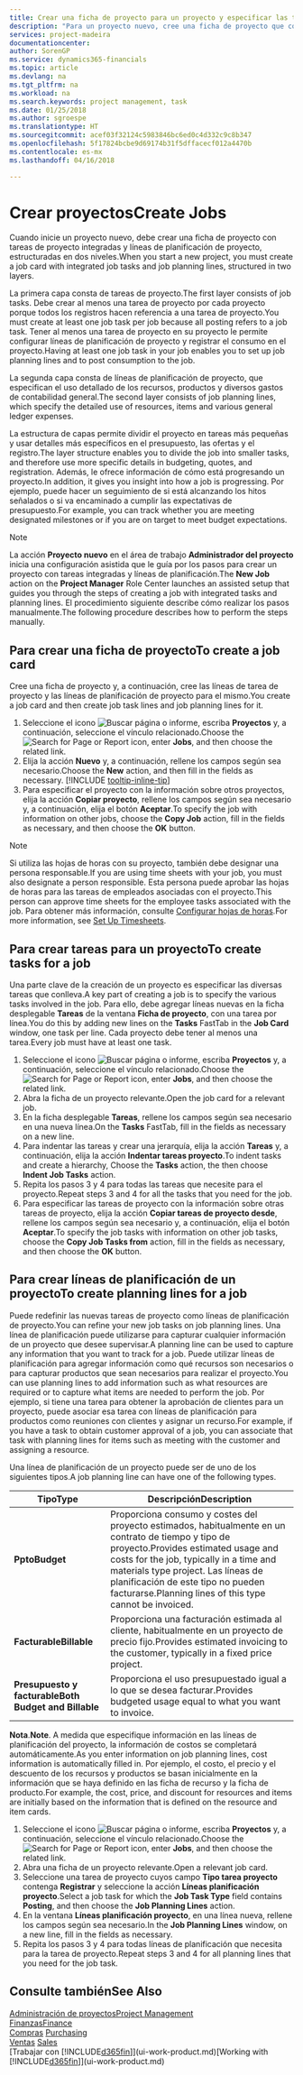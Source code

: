 ```yaml
---
title: Crear una ficha de proyecto para un proyecto y especificar las tareas | Documentos de Microsoft
description: "Para un proyecto nuevo, cree una ficha de proyecto que contenga tareas y líneas de planificación, como ayuda para administrar el progreso y los presupuestos."
services: project-madeira
documentationcenter: 
author: SorenGP
ms.service: dynamics365-financials
ms.topic: article
ms.devlang: na
ms.tgt_pltfrm: na
ms.workload: na
ms.search.keywords: project management, task
ms.date: 01/25/2018
ms.author: sgroespe
ms.translationtype: HT
ms.sourcegitcommit: acef03f32124c5983846bc6ed0c4d332c9c8b347
ms.openlocfilehash: 5f17824bcbe9d69174b31f5dffacecf012a4470b
ms.contentlocale: es-mx
ms.lasthandoff: 04/16/2018

---
```

# <a name="create-jobs"></a><span data-ttu-id="e013d-103">Crear proyectos</span><span class="sxs-lookup"><span data-stu-id="e013d-103">Create Jobs</span></span>
<span data-ttu-id="e013d-104">Cuando inicie un proyecto nuevo, debe crear una ficha de proyecto con tareas de proyecto integradas y líneas de planificación de proyecto, estructuradas en dos niveles.</span><span class="sxs-lookup"><span data-stu-id="e013d-104">When you start a new project, you must create a job card with integrated job tasks and job planning lines, structured in two layers.</span></span>  

<span data-ttu-id="e013d-105">La primera capa consta de tareas de proyecto.</span><span class="sxs-lookup"><span data-stu-id="e013d-105">The first layer consists of job tasks.</span></span> <span data-ttu-id="e013d-106">Debe crear al menos una tarea de proyecto por cada proyecto porque todos los registros hacen referencia a una tarea de proyecto.</span><span class="sxs-lookup"><span data-stu-id="e013d-106">You must create at least one job task per job because all posting refers to a job task.</span></span> <span data-ttu-id="e013d-107">Tener al menos una tarea de proyecto en su proyecto le permite configurar líneas de planificación de proyecto y registrar el consumo en el proyecto.</span><span class="sxs-lookup"><span data-stu-id="e013d-107">Having at least one job task in your job enables you to set up job planning lines and to post consumption to the job.</span></span>

<span data-ttu-id="e013d-108">La segunda capa consta de líneas de planificación de proyecto, que especifican el uso detallado de los recursos, productos y diversos gastos de contabilidad general.</span><span class="sxs-lookup"><span data-stu-id="e013d-108">The second layer consists of job planning lines, which specify the detailed use of resources, items and various general ledger expenses.</span></span>

<span data-ttu-id="e013d-109">La estructura de capas permite dividir el proyecto en tareas más pequeñas y usar detalles más específicos en el presupuesto, las ofertas y el registro.</span><span class="sxs-lookup"><span data-stu-id="e013d-109">The layer structure enables you to divide the job into smaller tasks, and therefore use more specific details in budgeting, quotes, and registration.</span></span> <span data-ttu-id="e013d-110">Además, le ofrece información de cómo está progresando un proyecto.</span><span class="sxs-lookup"><span data-stu-id="e013d-110">In addition, it gives you insight into how a job is progressing.</span></span> <span data-ttu-id="e013d-111">Por ejemplo, puede hacer un seguimiento de si está alcanzando los hitos señalados o si va encaminado a cumplir las expectativas de presupuesto.</span><span class="sxs-lookup"><span data-stu-id="e013d-111">For example, you can track whether you are meeting designated milestones or if you are on target to meet budget expectations.</span></span>

> [!NOTE]  
>   <span data-ttu-id="e013d-112">La acción **Proyecto nuevo** en el área de trabajo **Administrador del proyecto** inicia una configuración asistida que le guía por los pasos para crear un proyecto con tareas integradas y líneas de planificación.</span><span class="sxs-lookup"><span data-stu-id="e013d-112">The **New Job** action on the **Project Manager** Role Center launches an assisted setup that guides you through the steps of creating a job with integrated tasks and planning lines.</span></span> <span data-ttu-id="e013d-113">El procedimiento siguiente describe cómo realizar los pasos manualmente.</span><span class="sxs-lookup"><span data-stu-id="e013d-113">The following procedure describes how to perform the steps manually.</span></span>

## <a name="to-create-a-job-card"></a><span data-ttu-id="e013d-114">Para crear una ficha de proyecto</span><span class="sxs-lookup"><span data-stu-id="e013d-114">To create a job card</span></span>
<span data-ttu-id="e013d-115">Cree una ficha de proyecto y, a continuación, cree las líneas de tarea de proyecto y las líneas de planificación de proyecto para el mismo.</span><span class="sxs-lookup"><span data-stu-id="e013d-115">You create a job card and then create job task lines and job planning lines for it.</span></span>

1. <span data-ttu-id="e013d-116">Seleccione el icono ![Buscar página o informe](media/ui-search/search_small.png "icono Buscar página o informe"), escriba **Proyectos** y, a continuación, seleccione el vínculo relacionado.</span><span class="sxs-lookup"><span data-stu-id="e013d-116">Choose the ![Search for Page or Report](media/ui-search/search_small.png "Search for Page or Report icon") icon, enter **Jobs**, and then choose the related link.</span></span>  
2. <span data-ttu-id="e013d-117">Elija la acción **Nuevo** y, a continuación, rellene los campos según sea necesario.</span><span class="sxs-lookup"><span data-stu-id="e013d-117">Choose the **New** action, and then fill in the fields as necessary.</span></span> [!INCLUDE [tooltip-inline-tip](includes/tooltip-inline-tip_md.md)]
3. <span data-ttu-id="e013d-118">Para especificar el proyecto con la información sobre otros proyectos, elija la acción **Copiar proyecto**, rellene los campos según sea necesario y, a continuación, elija el botón **Aceptar**.</span><span class="sxs-lookup"><span data-stu-id="e013d-118">To specify the job with information on other jobs, choose the **Copy Job** action, fill in the fields as necessary, and then choose the **OK** button.</span></span>

> [!NOTE]  
>   <span data-ttu-id="e013d-119">Si utiliza las hojas de horas con su proyecto, también debe designar una persona responsable.</span><span class="sxs-lookup"><span data-stu-id="e013d-119">If you are using time sheets with your job, you must also designate a person responsible.</span></span> <span data-ttu-id="e013d-120">Esta persona puede aprobar las hojas de horas para las tareas de empleados asociadas con el proyecto.</span><span class="sxs-lookup"><span data-stu-id="e013d-120">This person can approve time sheets for the employee tasks associated with the job.</span></span> <span data-ttu-id="e013d-121">Para obtener más información, consulte [Configurar hojas de horas](projects-how-setup-time-sheets.md).</span><span class="sxs-lookup"><span data-stu-id="e013d-121">For more information, see [Set Up Timesheets](projects-how-setup-time-sheets.md).</span></span>

## <a name="to-create-tasks-for-a-job"></a><span data-ttu-id="e013d-122">Para crear tareas para un proyecto</span><span class="sxs-lookup"><span data-stu-id="e013d-122">To create tasks for a job</span></span>
<span data-ttu-id="e013d-123">Una parte clave de la creación de un proyecto es especificar las diversas tareas que conlleva.</span><span class="sxs-lookup"><span data-stu-id="e013d-123">A key part of creating a job is to specify the various tasks involved in the job.</span></span> <span data-ttu-id="e013d-124">Para ello, debe agregar líneas nuevas en la ficha desplegable **Tareas** de la ventana **Ficha de proyecto**, con una tarea por línea.</span><span class="sxs-lookup"><span data-stu-id="e013d-124">You do this by adding new lines on the **Tasks** FastTab in the **Job Card** window, one task per line.</span></span> <span data-ttu-id="e013d-125">Cada proyecto debe tener al menos una tarea.</span><span class="sxs-lookup"><span data-stu-id="e013d-125">Every job must have at least one task.</span></span>

1. <span data-ttu-id="e013d-126">Seleccione el icono ![Buscar página o informe](media/ui-search/search_small.png "icono Buscar página o informe"), escriba **Proyectos** y, a continuación, seleccione el vínculo relacionado.</span><span class="sxs-lookup"><span data-stu-id="e013d-126">Choose the ![Search for Page or Report](media/ui-search/search_small.png "Search for Page or Report icon") icon, enter **Jobs**, and then choose the related link.</span></span>
2. <span data-ttu-id="e013d-127">Abra la ficha de un proyecto relevante.</span><span class="sxs-lookup"><span data-stu-id="e013d-127">Open the job card for a relevant job.</span></span>
3. <span data-ttu-id="e013d-128">En la ficha desplegable **Tareas**, rellene los campos según sea necesario en una nueva línea.</span><span class="sxs-lookup"><span data-stu-id="e013d-128">On the **Tasks** FastTab, fill in the fields as necessary on a new line.</span></span>
4. <span data-ttu-id="e013d-129">Para indentar las tareas y crear una jerarquía, elija la acción **Tareas** y, a continuación, elija la acción **Indentar tareas proyecto**.</span><span class="sxs-lookup"><span data-stu-id="e013d-129">To indent tasks and create a hierarchy, Choose the **Tasks** action, the then choose **Indent Job Tasks** action.</span></span>
5. <span data-ttu-id="e013d-130">Repita los pasos 3 y 4 para todas las tareas que necesite para el proyecto.</span><span class="sxs-lookup"><span data-stu-id="e013d-130">Repeat steps 3 and 4 for all the tasks that you need for the job.</span></span>
6. <span data-ttu-id="e013d-131">Para especificar las tareas de proyecto con la información sobre otras tareas de proyecto, elija la acción **Copiar tareas de proyecto desde**, rellene los campos según sea necesario y, a continuación, elija el botón **Aceptar**.</span><span class="sxs-lookup"><span data-stu-id="e013d-131">To specify the job tasks with information on other job tasks, choose the **Copy Job Tasks from** action, fill in the fields as necessary, and then choose the **OK** button.</span></span>

## <a name="to-create-planning-lines-for-a-job"></a><span data-ttu-id="e013d-132">Para crear líneas de planificación de un proyecto</span><span class="sxs-lookup"><span data-stu-id="e013d-132">To create planning lines for a job</span></span>
<span data-ttu-id="e013d-133">Puede redefinir las nuevas tareas de proyecto como líneas de planificación de proyecto.</span><span class="sxs-lookup"><span data-stu-id="e013d-133">You can refine your new job tasks on job planning lines.</span></span> <span data-ttu-id="e013d-134">Una línea de planificación puede utilizarse para capturar cualquier información de un proyecto que desee supervisar.</span><span class="sxs-lookup"><span data-stu-id="e013d-134">A planning line can be used to capture any information that you want to track for a job.</span></span> <span data-ttu-id="e013d-135">Puede utilizar líneas de planificación para agregar información como qué recursos son necesarios o para capturar productos que sean necesarios para realizar el proyecto.</span><span class="sxs-lookup"><span data-stu-id="e013d-135">You can use planning lines to add information such as what resources are required or to capture what items are needed to perform the job.</span></span> <span data-ttu-id="e013d-136">Por ejemplo, si tiene una tarea para obtener la aprobación de clientes para un proyecto, puede asociar esa tarea con líneas de planificación para productos como reuniones con clientes y asignar un recurso.</span><span class="sxs-lookup"><span data-stu-id="e013d-136">For example, if you have a task to obtain customer approval of a job, you can associate that task with planning lines for items such as meeting with the customer and assigning a resource.</span></span>  

<span data-ttu-id="e013d-137">Una línea de planificación de un proyecto puede ser de uno de los siguientes tipos.</span><span class="sxs-lookup"><span data-stu-id="e013d-137">A job planning line can have one of the following types.</span></span>  

| <span data-ttu-id="e013d-138">Tipo</span><span class="sxs-lookup"><span data-stu-id="e013d-138">Type</span></span> | <span data-ttu-id="e013d-139">Descripción</span><span class="sxs-lookup"><span data-stu-id="e013d-139">Description</span></span> |
| --- | --- |
| <span data-ttu-id="e013d-140">**Ppto**</span><span class="sxs-lookup"><span data-stu-id="e013d-140">**Budget**</span></span> |<span data-ttu-id="e013d-141">Proporciona consumo y costes del proyecto estimados, habitualmente en un contrato de tiempo y tipo de proyecto.</span><span class="sxs-lookup"><span data-stu-id="e013d-141">Provides estimated usage and costs for the job, typically in a time and materials type project.</span></span> <span data-ttu-id="e013d-142">Las líneas de planificación de este tipo no pueden facturarse.</span><span class="sxs-lookup"><span data-stu-id="e013d-142">Planning lines of this type cannot be invoiced.</span></span> |
| <span data-ttu-id="e013d-143">**Facturable**</span><span class="sxs-lookup"><span data-stu-id="e013d-143">**Billable**</span></span> |<span data-ttu-id="e013d-144">Proporciona una facturación estimada al cliente, habitualmente en un proyecto de precio fijo.</span><span class="sxs-lookup"><span data-stu-id="e013d-144">Provides estimated invoicing to the customer, typically in a fixed price project.</span></span> |
| <span data-ttu-id="e013d-145">**Presupuesto y facturable**</span><span class="sxs-lookup"><span data-stu-id="e013d-145">**Both Budget and Billable**</span></span> |<span data-ttu-id="e013d-146">Proporciona el uso presupuestado igual a lo que se desea facturar.</span><span class="sxs-lookup"><span data-stu-id="e013d-146">Provides budgeted usage equal to what you want to invoice.</span></span> |

<span data-ttu-id="e013d-147">**Nota**.</span><span class="sxs-lookup"><span data-stu-id="e013d-147">**Note**.</span></span> <span data-ttu-id="e013d-148">A medida que especifique información en las líneas de planificación del proyecto, la información de costos se completará automáticamente.</span><span class="sxs-lookup"><span data-stu-id="e013d-148">As you enter information on job planning lines, cost information is automatically filled in.</span></span> <span data-ttu-id="e013d-149">Por ejemplo, el costo, el precio y el descuento de los recursos y productos se basan inicialmente en la información que se haya definido en las ficha de recurso y la ficha de producto.</span><span class="sxs-lookup"><span data-stu-id="e013d-149">For example, the cost, price, and discount for resources and items are initially based on the information that is defined on the resource and item cards.</span></span>

1. <span data-ttu-id="e013d-150">Seleccione el icono ![Buscar página o informe](media/ui-search/search_small.png "icono Buscar página o informe"), escriba **Proyectos** y, a continuación, seleccione el vínculo relacionado.</span><span class="sxs-lookup"><span data-stu-id="e013d-150">Choose the ![Search for Page or Report](media/ui-search/search_small.png "Search for Page or Report icon") icon, enter **Jobs**, and then choose the related link.</span></span>
2. <span data-ttu-id="e013d-151">Abra una ficha de un proyecto relevante.</span><span class="sxs-lookup"><span data-stu-id="e013d-151">Open a relevant job card.</span></span>
3. <span data-ttu-id="e013d-152">Seleccione una tarea de proyecto cuyos campo **Tipo tarea proyecto** contenga **Registrar** y seleccione la acción **Líneas planificación proyecto**.</span><span class="sxs-lookup"><span data-stu-id="e013d-152">Select a job task for which the **Job Task Type** field contains **Posting**, and then choose the **Job Planning Lines** action.</span></span>  
4. <span data-ttu-id="e013d-153">En la ventana **Líneas planificación proyecto**, en una línea nueva, rellene los campos según sea necesario.</span><span class="sxs-lookup"><span data-stu-id="e013d-153">In the **Job Planning Lines** window, on a new line, fill in the fields as necessary.</span></span>
5. <span data-ttu-id="e013d-154">Repita los pasos 3 y 4 para todas líneas de planificación que necesita para la tarea de proyecto.</span><span class="sxs-lookup"><span data-stu-id="e013d-154">Repeat steps 3 and 4 for all planning lines that you need for the job task.</span></span>

## <a name="see-also"></a><span data-ttu-id="e013d-155">Consulte también</span><span class="sxs-lookup"><span data-stu-id="e013d-155">See Also</span></span>
[<span data-ttu-id="e013d-156">Administración de proyectos</span><span class="sxs-lookup"><span data-stu-id="e013d-156">Project Management</span></span>](projects-manage-projects.md)  
[<span data-ttu-id="e013d-157">Finanzas</span><span class="sxs-lookup"><span data-stu-id="e013d-157">Finance</span></span>](finance.md)  
<span data-ttu-id="e013d-158">[Compras](purchasing-manage-purchasing.md)       </span><span class="sxs-lookup"><span data-stu-id="e013d-158">[Purchasing](purchasing-manage-purchasing.md)       </span></span>  
<span data-ttu-id="e013d-159">[Ventas](sales-manage-sales.md)    </span><span class="sxs-lookup"><span data-stu-id="e013d-159">[Sales](sales-manage-sales.md)    </span></span>  
<span data-ttu-id="e013d-160">[Trabajar con [!INCLUDE[d365fin](includes/d365fin_md.md)]](ui-work-product.md)</span><span class="sxs-lookup"><span data-stu-id="e013d-160">[Working with [!INCLUDE[d365fin](includes/d365fin_md.md)]](ui-work-product.md)</span></span>  

